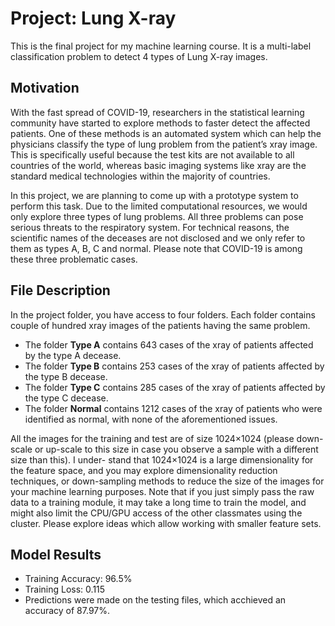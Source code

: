 # Project: Lung X-ray
This is the final project for my machine learning course. It is a multi-label classification problem to detect 4 types of Lung X-ray images.

## Motivation
With the fast spread of COVID-19, researchers in the statistical learning community have started to explore methods to faster detect the affected patients. One of these methods is an automated system which can help the physicians classify the type of lung problem from the patient’s xray image. This is specifically useful because the test kits are not available to all countries of the world, whereas basic imaging systems like xray are the standard medical technologies within the majority of countries.

In this project, we are planning to come up with a prototype system to perform this task. Due to the limited computational resources, we would only explore three types of lung problems. All three problems can pose serious threats to the respiratory system. For technical reasons, the scientific names of the deceases are not disclosed and we only refer to them as types A, B, C and normal. Please note that COVID-19 is among these three problematic cases.

## File Description
In the project folder, you have access to four folders. Each folder contains couple of hundred xray images of the patients having the same problem.

* The folder **Type A** contains 643 cases of the xray of patients affected by the type A decease.
* The folder **Type B** contains 253 cases of the xray of patients affected by the type B decease.
* The folder **Type C** contains 285 cases of the xray of patients affected by the type C decease.
* The folder **Normal** contains 1212 cases of the xray of patients who were identified as normal, with none of the aforementioned issues.

All the images for the training and test are of size 1024×1024 (please down-scale or up-scale to this size in case you observe a sample with a different size than this). I under- stand that 1024×1024 is a large dimensionality for the feature space, and you may explore dimensionality reduction techniques, or down-sampling methods to reduce the size of the images for your machine learning purposes. Note that if you just simply pass the raw data to a training module, it may take a long time to train the model, and might also limit the CPU/GPU access of the other classmates using the cluster. Please explore ideas which allow working with smaller feature sets.

## Model Results
* Training Accuracy: 96.5%
* Training Loss: 0.115
* Predictions were made on the testing files, which acchieved an accuracy of 87.97%.

